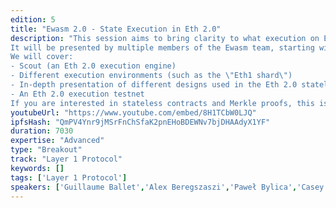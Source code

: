 ```yaml
---
edition: 5
title: "Ewasm 2.0 - State Execution in Eth 2.0"
description: "This session aims to bring clarity to what execution on Eth 2.0 means.
It will be presented by multiple members of the Ewasm team, starting with a historical overview of how Eth 2.0 designs evolved around execution, followed by deeper technical topics.
We will cover:
- Scout (an Eth 2.0 execution engine)
- Different execution environments (such as the \"Eth1 shard\")
- In-depth presentation of different designs used in the Eth 2.0 stateless model
- An Eth 2.0 execution testnet
If you are interested in stateless contracts and Merkle proofs, this is the session to attend."
youtubeUrl: "https://www.youtube.com/embed/8H1TCbW0LJQ"
ipfsHash: "QmPV4Ynr9jMSrFnChSfaK2pnEHoBDEWNv7bjDHAAdyX1YF"
duration: 7030
expertise: "Advanced"
type: "Breakout"
track: "Layer 1 Protocol"
keywords: []
tags: ['Layer 1 Protocol']
speakers: ['Guillaume Ballet','Alex Beregszaszi','Paweł Bylica','Casey Detrio','Paul Dworzanski','Sina Mahmoodi']
---
```

